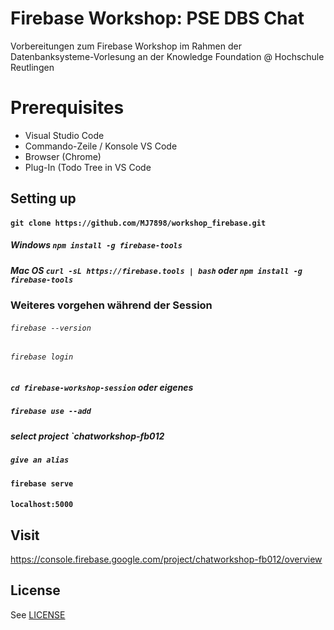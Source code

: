 # Firebase Workshop: PSE DBS Chat


Vorbereitungen zum Firebase Workshop im Rahmen der Datenbanksysteme-Vorlesung an der Knowledge Foundation @ Hochschule Reutlingen

# Prerequisites
- Visual Studio Code
- Commando-Zeile / Konsole VS Code
- Browser (Chrome) 
- Plug-In (Todo Tree in VS Code

## Setting up
#### `git clone https://github.com/MJ7898/workshop_firebase.git`
##### Windows `npm install -g firebase-tools`
##### Mac OS `curl -sL https://firebase.tools | bash` oder `npm install -g firebase-tools`
### Weiteres vorgehen während der Session
###### `firebase --version`
###### `firebase login`
##### `cd firebase-workshop-session` oder eigenes
##### `firebase use --add`
##### select project `chatworkshop-fb012
##### `give an alias`
#### `firebase serve`
#### `localhost:5000`

## Visit
https://console.firebase.google.com/project/chatworkshop-fb012/overview

## License
See [LICENSE](LICENSE)
